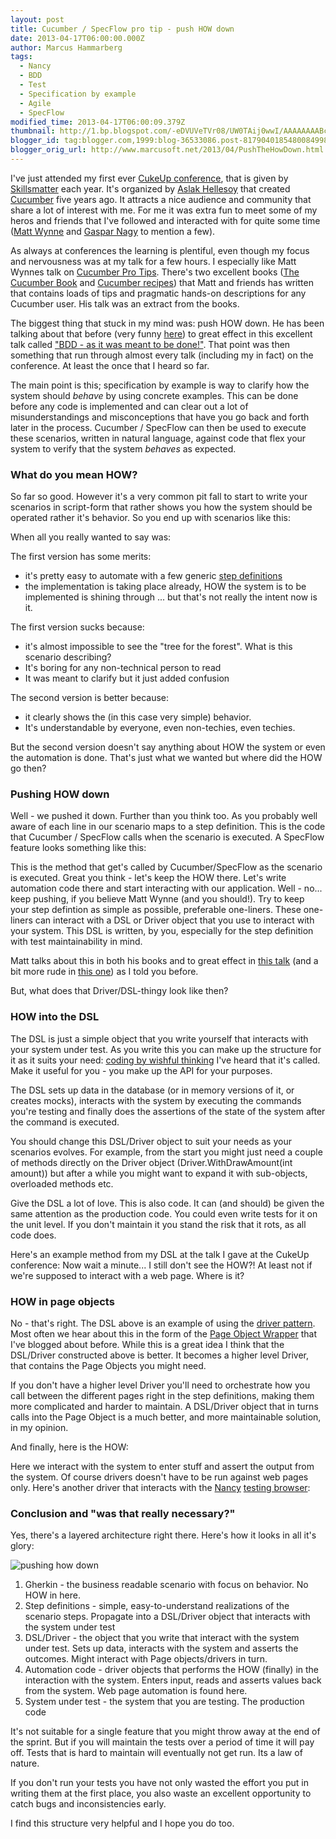 ```yaml
---
layout: post
title: Cucumber / SpecFlow pro tip - push HOW down
date: 2013-04-17T06:00:00.000Z
author: Marcus Hammarberg
tags:
  - Nancy
  - BDD
  - Test
  - Specification by example
  - Agile
  - SpecFlow
modified_time: 2013-04-17T06:00:09.379Z
thumbnail: http://1.bp.blogspot.com/-eDVUVeTVr08/UW0TAij0wwI/AAAAAAAABcc/Uu1E_90YclA/s72-c/pushing+how+down.png
blogger_id: tag:blogger.com,1999:blog-36533086.post-8179040185480084998
blogger_orig_url: http://www.marcusoft.net/2013/04/PushTheHowDown.html
---
```


I've just attended my first ever [CukeUp conference](http://skillsmatter.com/event/agile-testing/cukeup-2013), that is given by [Skillsmatter](http://www.skillsmatter.com/) each year. It's organized by [Aslak Hellesoy](http://aslakhellesoy.com/) that created [Cucumber](http://cukes.info/) five years ago. It attracts a nice audience and community that share a lot of interest with me. For me it was extra fun to meet some of my heros and friends that I've followed and interacted with for quite some time ([Matt Wynne](http://blog.mattwynne.net/) and [Gaspar Nagy](http://gasparnagy.com/) to mention a few).

As always at conferences the learning is plentiful, even though my focus and nervousness was at my talk for a few hours. I especially like Matt Wynnes talk on [Cucumber Pro Tips](http://skillsmatter.com/podcast/agile-testing/why-your-step-definitions-should-be-one-liners-and-other-pro-tips). There's two excellent books ([The Cucumber Book](http://pragprog.com/book/hwcuc/the-cucumber-book) and [Cucumber recipes](http://pragprog.com/book/dhwcr/cucumber-recipes)) that Matt and friends has written that contains loads of tips and pragmatic hands-on descriptions for any Cucumber user. His talk was an extract from the books.

The biggest thing that stuck in my mind was: push HOW down. He has been talking about that before (very funny [here](http://skillsmatter.com/podcast/agile-testing/refuctoring-your-cukes)) to great effect in this excellent talk called ["BDD - as it was meant to be done!"](http://skillsmatter.com/podcast/agile-scrum/bdd-as-its-meant-to-be-done). That point was then something that run through almost every talk (including my in fact) on the conference. At least the once that I heard so far.

The main point is this; specification by example is way to clarify how the system should *behave* by using concrete examples. This can be done before any code is implemented and can clear out a lot of misunderstandings and misconceptions that have you go back and forth later in the process. Cucumber / SpecFlow can then be used to execute these scenarios, written in natural language, against code that flex your system to verify that the system *behaves* as expected.

### What do you mean HOW?

So far so good. However it's a very common pit fall to start to write your scenarios in script-form that rather shows you how the system should be operated rather it's behavior. So you end up with scenarios like this:

When all you really wanted to say was:

The first version has some merits:

- it's pretty easy to automate with a few generic [step definitions](https://github.com/techtalk/SpecFlow/wiki/Step-Definitions)
- the implementation is taking place already, HOW the system is to be implemented is shining through ... but that's not really the intent now is it.

The first version sucks because:

- it's almost impossible to see the "tree for the forest". What is this scenario describing?
- It's boring for any non-technical person to read
- It was meant to clarify but it just added confusion

The second version is better because:

- it clearly shows the (in this case very simple) behavior.
- It's understandable by everyone, even non-techies, even techies.

But the second version doesn't say anything about HOW the system or even the automation is done. That's just what we wanted but where did the HOW go then?

### Pushing HOW down

Well - we pushed it down. Further than you think too. As you probably well aware of each line in our scenario maps to a step definition. This is the code that Cucumber / SpecFlow calls when the scenario is executed. A SpecFlow feature looks something like this:

This is the method that get's called by Cucumber/SpecFlow as the scenario is executed. Great you think - let's keep the HOW there. Let's write automation code there and start interacting with our application. Well - no... keep pushing, if you believe Matt Wynne (and you should!). Try to keep your step defintion as simple as possible, preferable one-liners. These one-liners can interact with a DSL or Driver object that you use to interact with your system. This DSL is written, by you, especially for the step definition with test maintainability in mind.

Matt talks about this in both his books and to great effect in [this talk](http://skillsmatter.com/podcast/agile-scrum/bdd-as-its-meant-to-be-done) (and a bit more rude in [this one](http://skillsmatter.com/podcast/agile-testing/refuctoring-your-cukes)) as I told you before.

But, what does that Driver/DSL-thingy look like then?

### HOW into the DSL

The DSL is just a simple object that you write yourself that interacts with your system under test. As you write this you can make up the structure for it as it suits your need: [coding by wishful thinking](http://dsoguy.blogspot.se/2007/01/programming-by-wishful-thinking.html) I've heard that it's called. Make it useful for you - you make up the API for your purposes.

The DSL sets up data in the database (or in memory versions of it, or creates mocks), interacts with the system by executing the commands you're testing and finally does the assertions of the state of the system after the command is executed.

You should change this DSL/Driver object to suit your needs as your scenarios evolves. For example, from the start you might just need a couple of methods directly on the Driver object (Driver.WithDrawAmount(int amount)) but after a while you might want to expand it with sub-objects, overloaded methods etc.

Give the DSL a lot of love. This is also code. It can (and should) be given the same attention as the production code. You could even write tests for it on the unit level. If you don't maintain it you stand the risk that it rots, as all code does.

Here's an example method from my DSL at the talk I gave at the CukeUp conference:
Now wait a minute... I still don't see the HOW?! At least not if we're supposed to interact with a web page. Where is it?

### HOW in page objects

No - that's right. The DSL above is an example of using the [driver pattern](http://c2.com/cgi/wiki?BridgePattern). Most often we hear about this in the form of the [Page Object Wrapper](http://www.marcusoft.net/2011/04/clean-up-your-stepsuse-page-objects-in.html) that I've blogged about before. While this is a great idea I think that the DSL/Driver constructed above is better. It becomes a higher level Driver, that contains the Page Objects you might need.

If you don't have a higher level Driver you'll need to orchestrate how you call between the different pages right in the step definitions, making them more complicated and harder to maintain. A DSL/Driver object that in turns calls into the Page Object is a much better, and more maintainable solution, in my opinion.

And finally, here is the HOW:

Here we interact with the system to enter stuff and assert the output from the system. Of course drivers doesn't have to be run against web pages only. Here's another driver that interacts with the [Nancy](http://www.nancyfx.org/) [testing browser](http://www.marcusoft.net/2013/01/NancyTesting1.html):

### Conclusion and "was that really necessary?"

Yes, there's a layered architecture right there. Here's how it looks in all it's glory:

![pushing how down](http://1.bp.blogspot.com/-eDVUVeTVr08/UW0TAij0wwI/AAAAAAAABcc/Uu1E_90YclA/s400/pushing+how+down.png)

1. Gherkin - the business readable scenario with focus on behavior. No HOW in here.
2. Step definitions - simple, easy-to-understand realizations of the scenario steps. Propagate into a DSL/Driver object that interacts with the system under test
3. DSL/Driver - the object that you write that interact with the system under test. Sets up data, interacts with the system and asserts the outcomes. Might interact with Page objects/drivers in turn.
4. Automation code - driver objects that performs the HOW (finally) in the interaction with the system. Enters input, reads and asserts values back from the system. Web page automation is found here.
5. System under test - the system that you are testing. The production code

It's not suitable for a single feature that you might throw away at the end of the sprint. But if you will maintain the tests over a period of time it will pay off. Tests that is hard to maintain will eventually not get run. Its a law of nature.

If you don't run your tests you have not only wasted the effort you put in writing them at the first place, you also waste an excellent opportunity to catch bugs and inconsistencies early.

I find this structure very helpful and I hope you do too.
